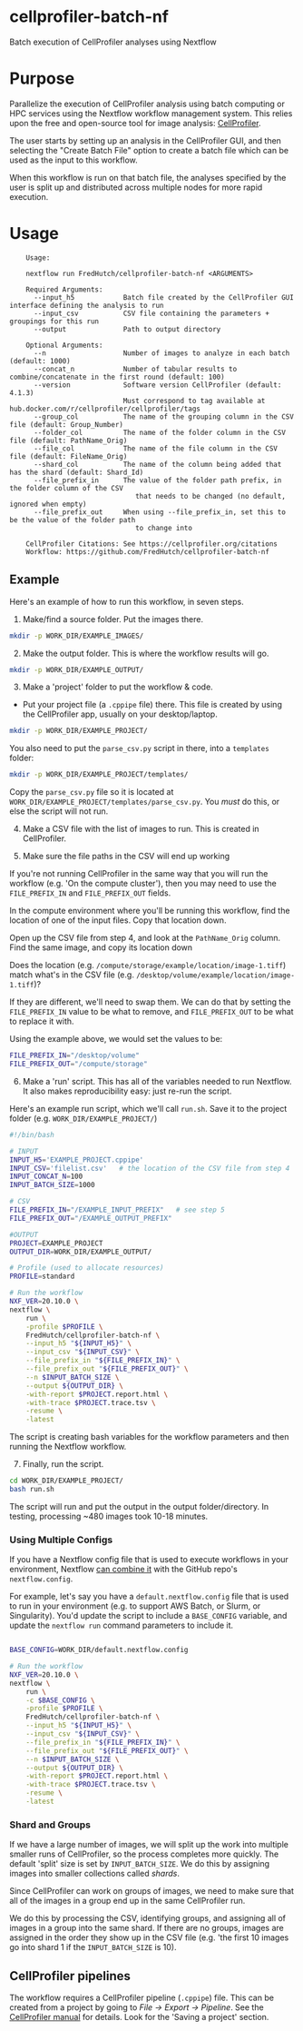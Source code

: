 # cellprofiler-batch-nf

Batch execution of CellProfiler analyses using Nextflow

# Purpose

Parallelize the execution of CellProfiler analysis using batch computing or HPC services using the Nextflow workflow management system. This relies upon the free and open-source tool for image analysis: [CellProfiler](https://cellprofiler.org/).

The user starts by setting up an analysis in the CellProfiler GUI, and then selecting the "Create Batch File" option to create a batch file which can be used as the input to this workflow.

When this workflow is run on that batch file, the analyses specified by the user is split up and distributed across multiple nodes for more rapid execution.

# Usage

```
    Usage:

    nextflow run FredHutch/cellprofiler-batch-nf <ARGUMENTS>

    Required Arguments:
      --input_h5            Batch file created by the CellProfiler GUI interface defining the analysis to run
      --input_csv           CSV file containing the parameters + groupings for this run
      --output              Path to output directory

    Optional Arguments:
      --n                   Number of images to analyze in each batch (default: 1000)
      --concat_n            Number of tabular results to combine/concatenate in the first round (default: 100)
      --version             Software version CellProfiler (default: 4.1.3)
                            Must correspond to tag available at hub.docker.com/r/cellprofiler/cellprofiler/tags
      --group_col           The name of the grouping column in the CSV file (default: Group_Number)
      --folder_col          The name of the folder column in the CSV file (default: PathName_Orig)
      --file_col            The name of the file column in the CSV file (default: FileName_Orig)
      --shard_col           The name of the column being added that has the shard (default: Shard_Id)
      --file_prefix_in      The value of the folder path prefix, in the folder column of the CSV 
                               that needs to be changed (no default, ignored when empty)
      --file_prefix_out     When using --file_prefix_in, set this to be the value of the folder path
                               to change into

    CellProfiler Citations: See https://cellprofiler.org/citations
    Workflow: https://github.com/FredHutch/cellprofiler-batch-nf
```


## Example

Here's an example of how to run this workflow, in seven steps.

1. Make/find a source folder. Put the images there.

```bash
mkdir -p WORK_DIR/EXAMPLE_IMAGES/
```

2. Make the output folder. This is where the workflow results will go.

```bash
mkdir -p WORK_DIR/EXAMPLE_OUTPUT/
```

3. Make a 'project' folder to put the workflow & code. 
  * Put your project file (a `.cppipe` file) there. This file is created by using the CellProfiler app, usually on your desktop/laptop. 

```bash
mkdir -p WORK_DIR/EXAMPLE_PROJECT/
```

You also need to put the `parse_csv.py` script in there, into a `templates` folder:

```bash
mkdir -p WORK_DIR/EXAMPLE_PROJECT/templates/
```

Copy the `parse_csv.py` file so it is located at `WORK_DIR/EXAMPLE_PROJECT/templates/parse_csv.py`. You *must* do this, or else the script will not run.


4. Make a CSV file with the list of images to run. This is created in CellProfiler.


5. Make sure the file paths in the CSV will end up working

If you're not running CellProfiler in the same way that you will run the workflow (e.g. 'On the compute cluster'), then you may need to use the `FILE_PREFIX_IN` and `FILE_PREFIX_OUT` fields.

In the compute environment where you'll be running this workflow, find the location of one of the input files. Copy that location down.

Open up the CSV file from step 4, and look at the `PathName_Orig` column. Find the same image, and copy its location down

Does the location (e.g. `/compute/storage/example/location/image-1.tiff`) match what's in the CSV file (e.g. `/desktop/volume/example/location/image-1.tiff`)?

If they are different, we'll need to swap them. We can do that by setting the `FILE_PREFIX_IN` value to be what to remove, and `FILE_PREFIX_OUT` to be what to replace it with.

Using the example above, we would set the values to be:

```bash
FILE_PREFIX_IN="/desktop/volume"
FILE_PREFIX_OUT="/compute/storage"
```


6. Make a 'run' script. This has all of the variables needed to run Nextflow. It also makes reproducibility easy: just re-run the script.

Here's an example run script, which we'll call `run.sh`. Save it to the project folder (e.g. `WORK_DIR/EXAMPLE_PROJECT/`)

```bash
#!/bin/bash

# INPUT
INPUT_H5='EXAMPLE_PROJECT.cppipe'
INPUT_CSV='filelist.csv'   # the location of the CSV file from step 4
INPUT_CONCAT_N=100
INPUT_BATCH_SIZE=1000

# CSV
FILE_PREFIX_IN="/EXAMPLE_INPUT_PREFIX"   # see step 5
FILE_PREFIX_OUT="/EXAMPLE_OUTPUT_PREFIX"

#OUTPUT
PROJECT=EXAMPLE_PROJECT
OUTPUT_DIR=WORK_DIR/EXAMPLE_OUTPUT/

# Profile (used to allocate resources)
PROFILE=standard

# Run the workflow
NXF_VER=20.10.0 \
nextflow \
    run \
    -profile $PROFILE \
    FredHutch/cellprofiler-batch-nf \
    --input_h5 "${INPUT_H5}" \
    --input_csv "${INPUT_CSV}" \
    --file_prefix_in "${FILE_PREFIX_IN}" \
    --file_prefix_out "${FILE_PREFIX_OUT}" \
    --n $INPUT_BATCH_SIZE \
    --output ${OUTPUT_DIR} \
    -with-report $PROJECT.report.html \
    -with-trace $PROJECT.trace.tsv \
    -resume \
    -latest

```
The script is creating bash variables for the workflow parameters and then running the Nextflow workflow.




7. Finally, run the script.

```bash
cd WORK_DIR/EXAMPLE_PROJECT/
bash run.sh
```

The script will run and put the output in the output folder/directory. In testing, processing ~480 images took 10-18 minutes.



### Using Multiple Configs

If you have a Nextflow config file that is used to execute workflows in your environment, Nextflow [can combine it](https://www.nextflow.io/docs/latest/config.html) with the GitHub repo's `nextflow.config`. 

For example, let's say you have a `default.nextflow.config` file that is used to run in your environment (e.g. to support AWS Batch, or Slurm, or Singularity). You'd update the script to include a `BASE_CONFIG` variable, and update the `nextflow run` command parameters to include it.


```bash

BASE_CONFIG=WORK_DIR/default.nextflow.config

# Run the workflow
NXF_VER=20.10.0 \
nextflow \
    run \
    -c $BASE_CONFIG \
    -profile $PROFILE \
    FredHutch/cellprofiler-batch-nf \
    --input_h5 "${INPUT_H5}" \
    --input_csv "${INPUT_CSV}" \
    --file_prefix_in "${FILE_PREFIX_IN}" \
    --file_prefix_out "${FILE_PREFIX_OUT}" \
    --n $INPUT_BATCH_SIZE \
    --output ${OUTPUT_DIR} \
    -with-report $PROJECT.report.html \
    -with-trace $PROJECT.trace.tsv \
    -resume \
    -latest

```

### Shard and Groups

If we have a large number of images, we will split up the work into multiple smaller runs of CellProfiler, so the process completes more quickly. The default 'split' size is set by `INPUT_BATCH_SIZE`. We do this by assigning images into smaller collections called *shards*.

Since CellProfiler can work on groups of images, we need to make sure that all of the images in a group end up in the same CellProfiler run. 

We do this by processing the CSV, identifying groups, and assigning all of images in a group into the same shard. If there are no groups, images are assigned in the order they show up in the CSV file (e.g. 'the first 10 images go into shard 1 if the `INPUT_BATCH_SIZE` is 10).


## CellProfiler pipelines

The workflow requires a CellProfiler pipeline (`.cppipe`) file. This can be created from a project by going to *File -> Export -> Pipeline*. See the [CellProfiler manual](https://cellprofiler-manual.s3.amazonaws.com/CellProfiler-4.1.3/help/projects_introduction.html?highlight=cppipe#) for details. Look for the 'Saving a project' section.